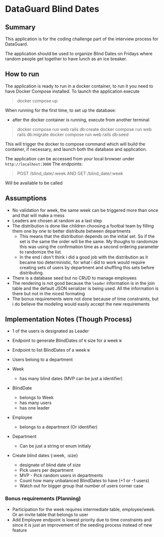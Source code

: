 # DataGuard Blind Dates

## Summary
This application is for the coding challenge part of the interview process for DataGuard.

The application should be used to organize Blind Dates on Fridays where random people get together to have lunch as an ice breaker.

## How to run
The application is ready to run in a docker container, to run it you need to have Docker Compose installed.
To launch the application execute
> docker compose up

When running for the first time, to set up the database:
- after the docker container is running, execute from another terminal
> docker compose run web rails db:create
> docker compose run web rails db:migrate
> docker compose run web rails db:seed

This will trigger the docker to compose command which will build the container, if necessary, and launch both the database and application.

The application can be accessed from your local browser under `http://localhost:3000`
The endpoints:
> POST /blind_date/:week
AND
> GET /blind_date/:week

Will be available to be called

## Assumptions
- No validation for week, the same week can be triggered more than once and that will make a mess
- Leaders are chosen at random as a last step
- The distribution is done like children choosing a footbal team by filling them one by one to better distribute between departments
    - This means that the distribution depends on the initial set. So if the set is the same the order will be the same. My thoughs to randomize this was using the confirmation time as a second ordering parameter to randomize the list.
    - In the end i don't think i did a good job with the distribution as it became too deterministic, for what i did to work would require creating sets of users by department and shuffling this sets before distributing.
- There is a database seed but no CRUD to manage employees
- The rendering is not good because the `leader` information is in the join table and the default JSON serializer is being used. All the information is there but not in the nicest formating
- The bonus requirements were not done because of time constraints, but i do believe the modeling would easily accept the new requirements

## Implementation Notes (Though Process)
- 1 of the users is designated as Leader
- Endpoint to generate BlindDates of `N` size for a week `W`
- Endpoint to list BlindDates of a week `W`
- Users belong to a department

- Week
    - has many blind dates (MVP can be just a identifier)
- BlindDate
    - belongs to Week
    - has many users
    - has one leader
- Employee
    - belongs to a department (Or identifier)
- Department
    - Can be just a string or enum initialy

- Create blind dates {:week, :size}
    - designate of blind date of size
    - Pick users per department
    - MVP - Pick random users in departments
    - Count how many unbalanced BlindDates to have (+1 or -1 users)
    - Watch out for bigger group that number of users corner case

### Bonus requirements (Planning)
- Participation for the week requires intermediate table, employee/week. Or an invite table that belongs to user
- Add Employee endpoint is lowest priority due to time constraints and since it is just an improvement of the seeding process instead of new feature